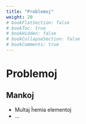 ```yaml
---
title: "Problemoj"
weight: 20
# bookFlatSection: false
# bookToc: true
# bookHidden: false
# bookCollapseSection: false
# bookComments: true
---
```


# Problemoj

## Mankoj

* Multaj ĥemia elementoj
* ...
